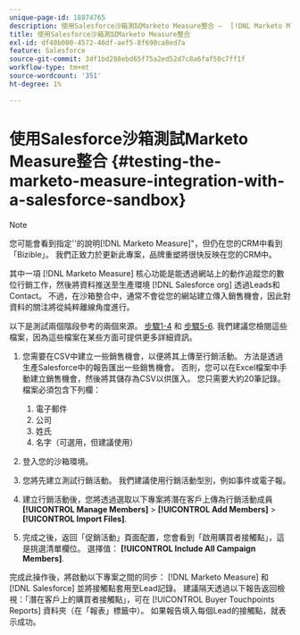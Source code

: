 ```yaml
---
unique-page-id: 18874765
description: 使用Salesforce沙箱測試Marketo Measure整合 —  [!DNL Marketo Measure]  — 產品檔案
title: 使用Salesforce沙箱測試Marketo Measure整合
exl-id: df40b000-4572-46df-aef5-8f690ca8ed7a
feature: Salesforce
source-git-commit: 3df1bd288ebd65f75a2ed52d7c8a6faf50c7ff1f
workflow-type: tm+mt
source-wordcount: '351'
ht-degree: 1%

---
```


# 使用Salesforce沙箱測試Marketo Measure整合 {#testing-the-marketo-measure-integration-with-a-salesforce-sandbox}

>[!NOTE]
>
>您可能會看到指定&#39;&#39;的說明[!DNL Marketo Measure]&quot;，但仍在您的CRM中看到「Bizible」。 我們正致力於更新此專案，品牌重塑將很快反映在您的CRM中。

其中一項 [!DNL Marketo Measure] 核心功能是能透過網站上的動作追蹤您的數位行銷工作，然後將資料推送至生產環境 [!DNL Salesforce org] 透過Leads和Contact。 不過，在沙箱整合中，通常不會從您的網站建立傳入銷售機會，因此對資料的關注將從純粹離線角度進行。

以下是測試兩個階段參考的兩個來源。 [步驟1-4](https://help.salesforce.com/apex/HTViewHelpDoc?id=lead_import_wizard.htm&amp;language=en_US) 和 [步驟5-6](/help/channel-tracking-and-setup/offline-channels/deprecated-processes/syncing-offline-campaigns.md). 我們建議您檢閱這些檔案，因為這些檔案在某些方面可提供更多詳細資訊。

1. 您需要在CSV中建立一些銷售機會，以便將其上傳至行銷活動。 方法是透過生產Salesforce中的報告匯出一些銷售機會。 否則，您可以在Excel檔案中手動建立銷售機會，然後將其儲存為CSV以供匯入。 您只需要大約20筆記錄。 檔案必須包含下列欄：

   1. 電子郵件
   1. 公司
   1. 姓氏
   1. 名字（可選用，但建議使用）

1. 登入您的沙箱環境。
1. 您將先建立測試行銷活動。 我們建議使用行銷活動型別，例如事件或電子報。
1. 建立行銷活動後，您將透過選取以下專案將潛在客戶上傳為行銷活動成員 **[!UICONTROL Manage Members]** > **[!UICONTROL Add Members]** > **[!UICONTROL Import Files]**.
1. 完成之後，返回「促銷活動」頁面配置，您會看到「啟用購買者接觸點」，這是挑選清單欄位。 選擇值： **[!UICONTROL Include All Campaign Members]**.

完成此操作後，將啟動以下專案之間的同步： [!DNL Marketo Measure] 和 [!DNL Salesforce] 並將接觸點套用至Lead記錄。 建議隔天透過以下報告返回檢視：「潛在客戶上的購買者接觸點」，可在 [!UICONTROL Buyer Touchpoints Reports] 資料夾（在「報表」標籤中）。 如果報告填入每個Lead的接觸點，就表示成功。
